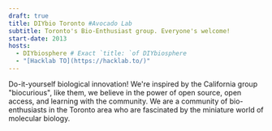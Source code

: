 ```yaml
---
draft: true
title: DIYbio Toronto #Avocado Lab
subtitle: Toronto's Bio-Enthusiast group. Everyone's welcome!
start-date: 2013
hosts:
  - DIYbiosphere # Exact `title: `of DIYbiosphere
  - "[Hacklab TO](https://hacklab.to/)"
---
```

Do-it-yourself biological innovation! We're inspired by the California group "biocurious", like them, we believe in the power of open source, open access, and learning with the community. We are a community of bio-enthusiasts in the Toronto area who are fascinated by the miniature world of molecular biology.
